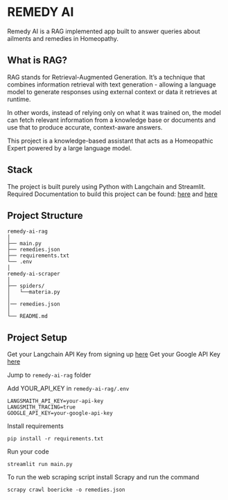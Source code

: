 # REMEDY AI

Remedy AI is a RAG implemented app built to answer queries about ailments and remedies in Homeopathy.

## What is RAG?

RAG stands for Retrieval-Augmented Generation. It’s a technique that combines information retrieval with text generation - allowing a language model to generate responses using external context or data it retrieves at runtime.

In other words, instead of relying only on what it was trained on, the model can fetch relevant information from a knowledge base or documents and use that to produce accurate, context-aware answers.

This project is a knowledge-based assistant that acts as a Homeopathic Expert powered by a large language model.

## Stack

The project is built purely using Python with Langchain and Streamlit. Required Documentation to build this project can be found: [here](https://python.langchain.com/docs/tutorials/rag/) and [here](https://docs.streamlit.io/develop/quick-reference/cheat-sheet)

## Project Structure

```
remedy-ai-rag
│
├── main.py
├── remedies.json
├── requirements.txt
└── .env
│
remedy-ai-scraper
│
├── spiders/
│   └──materia.py
│
│── remedies.json
│
└── README.md
```

## Project Setup

 Get your Langchain API Key from signing up [here](https://www.langchain.com/langchain)
 Get your Google API Key [here](https://aistudio.google.com/app/api-keys)

 Jump to `remedy-ai-rag` folder

  Add YOUR_API_KEY in `remedy-ai-rag/.env`

```.env
LANGSMAITH_API_KEY=your-api-key
LANGSMITH_TRACING=true
GOOGLE_API_KEY=your-google-api-key
```

 Install requirements

```
pip install -r requirements.txt
```

 Run your code

```
streamlit run main.py
```

To run the web scraping script install Scrapy and run the command

```
scrapy crawl boericke -o remedies.json
```
